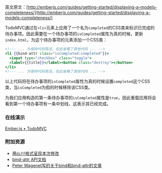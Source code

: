 英文原文：[http://emberjs.com/guides/getting-started/displaying-a-models-completeness/](http://emberjs.com/guides/getting-started/displaying-a-models-completeness/) 

TodoMVC通过在`<li>`元素上应用了一个名为`completed`的CSS类来标识已完成的待办事项。因此需要在一个待办事项的`isCompleted`属性为真的时候，更新`index.html`，为这个待办事项的元素添加一个CSS类：

```handlebars
<!--- ... 为保持代码简洁，在此省略了其他代码 ... -->
<li {{bind-attr class="isCompleted:completed"}}>
  <input type="checkbox" class="toggle">
  <label>{{title}}</label><button class="destroy"></button>
</li>
<!--- ... 为保持代码简洁，在此省略了其他代码 ... -->
```

以上代码将在待办事项的`isCompleted`属性为真的时候设置`completed`这个CSS类，当`isCompleted`为假的时候移除该CSS类。

为我们应用构造的第一条待办事项的`isCompleted`属性是`true`，因此重载应用将会看到第一个待办事项有一条中划线，这表示其已经完成。

### 在线演示
<a class="jsbin-embed" href="http://jsbin.com/oKuwomo/1/embed?live">Ember.js • TodoMVC</a><script src="http://static.jsbin.com/js/embed.js"></script> 
  
### 附加资源

  * [用`diff`格式呈现本次修改](https://github.com/emberjs/quickstart-code-sample/commit/b15e5deffc41cf5ba4161808c7f46a283dc2277f)
  * [bind-attr API文档](/api/classes/Ember.Handlebars.helpers.html#method_bind-attr)
  * [Peter Wagenet写的关于bind和bind-attr的文章](http://www.emberist.com/2012/04/06/bind-and-bindattr.html)
